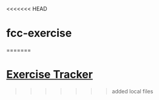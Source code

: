 <<<<<<< HEAD
# fcc-exercise
=======
# [Exercise Tracker](https://www.freecodecamp.org/learn/apis-and-microservices/apis-and-microservices-projects/exercise-tracker)
>>>>>>> added local files

